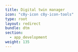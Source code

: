 ```yaml
---
title: Digital twin manager
icon: "c8y-icon c8y-icon-tools"
type: root
layout: redirect
bundle: dtm
section:
  - app_development
weight: 135
---
```

